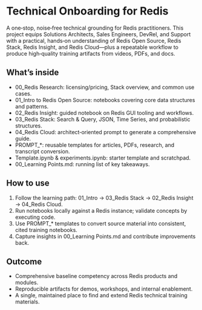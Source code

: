 # Technical Onboarding for Redis

A one‑stop, noise‑free technical grounding for Redis practitioners. This project equips Solutions Architects, Sales Engineers, DevRel, and Support with a practical, hands‑on understanding of Redis Open Source, Redis Stack, Redis Insight, and Redis Cloud—plus a repeatable workflow to produce high‑quality training artifacts from videos, PDFs, and docs.

## What’s inside

- 00_Redis Research: licensing/pricing, Stack overview, and common use cases.
- 01_Intro to Redis Open Source: notebooks covering core data structures and patterns.
- 02_Redis Insight: guided notebook on Redis GUI tooling and workflows.
- 03_Redis Stack: Search & Query, JSON, Time Series, and probabilistic structures.
- 04_Redis Cloud: architect‑oriented prompt to generate a comprehensive guide.
- PROMPT_*: reusable templates for articles, PDFs, research, and transcript conversion.
- Template.ipynb & experiments.ipynb: starter template and scratchpad.
- 00_Learning Points.md: running list of key takeaways.

## How to use

1. Follow the learning path: 01_Intro → 03_Redis Stack → 02_Redis Insight → 04_Redis Cloud.
2. Run notebooks locally against a Redis instance; validate concepts by executing code.
3. Use PROMPT_* templates to convert source material into consistent, cited training notebooks.
4. Capture insights in 00_Learning Points.md and contribute improvements back.

## Outcome

- Comprehensive baseline competency across Redis products and modules.
- Reproducible artifacts for demos, workshops, and internal enablement.
- A single, maintained place to find and extend Redis technical training materials.